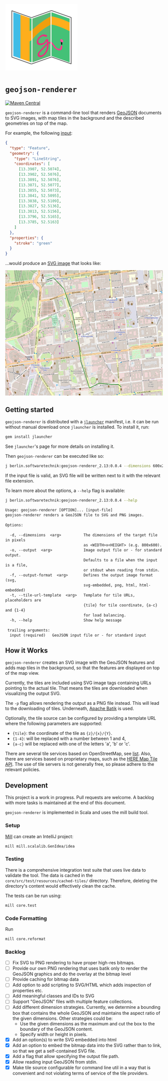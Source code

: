 <img src="geojson-renderer-logo.svg" alt="geojsono-renderer logo" width="232" height="212"/>

# `geojson-renderer`

[![Maven Central](https://maven-badges.herokuapp.com/maven-central/berlin.softwaretechnik/geojson-renderer_2.13/badge.svg)](https://maven-badges.herokuapp.com/maven-central/berlin.softwaretechnik/geojson-renderer_2.13)

`geojson-renderer` is a command-line tool that renders
[GeoJSON](https://geojson.org/) documents to SVG images, with map tiles in the
background and the described geometries on top of the map.

For example, the following
[input](<https://flexivis.infrastruktur.link/?layout=(explanation30-map)/source&explanation=md:https://raw.githubusercontent.com/programmiersportgruppe/flexivis/master/docs/samples/berlin-walk.md&map=map:https://raw.githubusercontent.com/programmiersportgruppe/flexivis/master/docs/samples/berlin-walk.json&source=json:https://raw.githubusercontent.com/programmiersportgruppe/flexivis/master/docs/samples/berlin-walk.json>):

```json
{
  "type": "Feature",
  "geometry": {
    "type": "LineString",
    "coordinates": [
      [13.3907, 52.5074],
      [13.3902, 52.5076],
      [13.3891, 52.5076],
      [13.3871, 52.5077],
      [13.3855, 52.5073],
      [13.3841, 52.5095],
      [13.3838, 52.5109],
      [13.3827, 52.5136],
      [13.3813, 52.5156],
      [13.3796, 52.5165],
      [13.3785, 52.5163]
    ]
  },
  "properties": {
    "stroke": "green"
  }
}
```

...would produce an [SVG image](examples/berlin-walk.svg) that looks like:

<img src="examples/berlin-walk.png" width="600" height="400">

## Getting started

`geojson-renderer` is distributed with a
[`jlauncher`](https://github.com/softwaretechnik-berlin/jlauncher) manifest,
i.e. it can be run without manual download once `jlauncher` is installed. To
install it, run:

```bash
gem install jlauncher
```

See `jlauncher`'s page for more details on installing it.

Then `geojson-renderer` can be executed like so:

```bash
j berlin.softwaretechnik:geojson-renderer_2.13:0.0.4 --dimensions 600x200 example.geojson
```

If the input file is valid, an SVG file will be written next to it with the
relevant file extension.

To learn more about the options, a `--help` flag is available:

```bash
j berlin.softwaretechnik:geojson-renderer_2.13:0.0.4 --help
```

```
Usage: geojson-renderer [OPTION]... [input-file]
geojson-renderer renders a GeoJSON file to SVG and PNG images.

Options:

  -d, --dimensions  <arg>          The dimensions of the target file in pixels
                                   as <WIDTH>x<HEIGHT> (e.g. 800x600).
  -o, --output  <arg>              Image output file or - for standard output.
                                   Defaults to a file when the input is a file,
                                   or stdout when reading from stdin.
  -f, --output-format  <arg>       Defines the output image format (svg,
                                   svg-embedded, png, html, html-embedded)
  -t, --tile-url-template  <arg>   Template for tile URLs, placeholders are
                                   {tile} for tile coordinate, {a-c} and {1-4}
                                   for load balancing.
  -h, --help                       Show help message

 trailing arguments:
  input (required)   GeoJSON input file or - for standard input
```

## How it Works

`geojson-renderer` creates an SVG image with the GeoJSON features and adds map
tiles in the background, so that the features are displayed on top of the map
view.

Currently, the tiles are included using SVG image tags containing URLs pointing
to the actual tile. That means the tiles are downloaded when visualizing the
output SVG.

The `-p` flag allows rendering the output as a PNG file instead. This will lead
to the downloading of tiles. Underneath,
[Apache Batik](https://xmlgraphics.apache.org/batik/) is used.

Optionally, the tile source can be configured by providing a template URL where
the following parameters are supported:

- `{tile}`: the coordinate of the tile as `{z}/{x}/{Y}`.
- `{1-4}`: will be replaced with a number between 1 and 4,
- `{a-c}` will be replaced with one of the letters 'a', 'b' or 'c'.

There are several tile services based on OpenStreetMap, see
[list](https://wiki.openstreetmap.org/wiki/Tile_servers). Also, there are
services based on proprietary maps, such as the
[HERE Map Tile API](https://developer.here.com/documentation/map-tile/dev_guide/topics/introduction.html).
The use of tile servers is not generally free, so please adhere to the relevant
policies.

## Development

This project is a work in progress. Pull requests are welcome. A backlog with
more tasks is maintained at the end of this document.

`geojson-renderer` is implemented in Scala and uses the mill build tool.

### Setup

[Mill](https://github.com/lihaoyi/mill) can create an IntelliJ project:

```bash
mill mill.scalalib.GenIdea/idea
```

### Testing

There is a comprehensive integration test suite that uses live data to validate
the tool. The data is cached in the `core/src/test/resources/cached-tiles/`
directory. Therefore, deleting the directory's content would effectively clean
the cache.

The tests can be run using:

```bash
mill core.test
```

### Code Formatting

Run

```bash
mill core.reformat
```

### Backlog

- [ ] Fix SVG to PNG rendering to have proper high-res bitmaps.
- [ ] Provide our own PNG rendering that uses batik only to render the GeoJSON
      graphics and do the overlay at the bitmap level
- [ ] Provide caching for bitmap data
- [ ] Add option to add scripting to SVG/HTML which adds inspection of
      properties etc.
- [ ] Add meaningful classes and IDs to SVG
- [ ] Support "GeoJSON" files with multiple feature collections.
- [ ] Add different dimension strategies. Currently, we determine a bounding box
      that contains the whole GeoJSON and maintains the aspect ratio of the
      given dimensions. Other strategies could be:
  - Use the given dimensions as the maximum and cut the box to the boundary of
    the GeoJSON content.
  - Specify width or height in pixels.
- [x] Add an option(s) to write SVG embedded into html
- [x] Add an option to embed the bitmap data into the SVG rather than to link,
      so that we get a self-contained SVG file.
- [x] Add a flag that allow specifying the output file path.
- [x] Allow reading input GeoJSON from stdin.
- [x] Make tile source configurable for command line util in a way that is
      convenient and not violating terms of service of the tile providers.
